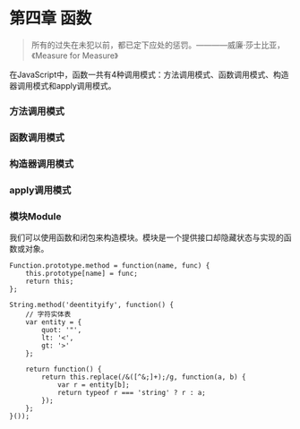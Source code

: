 # 第四章 函数

> 所有的过失在未犯以前，都已定下应处的惩罚。————威廉·莎士比亚，《Measure for Measure》

在JavaScript中，函数一共有4种调用模式：方法调用模式、函数调用模式、构造器调用模式和apply调用模式。

### 方法调用模式

### 函数调用模式

### 构造器调用模式

### apply调用模式

### 模块Module

我们可以使用函数和闭包来构造模块。模块是一个提供接口却隐藏状态与实现的函数或对象。

    Function.prototype.method = function(name, func) {
        this.prototype[name] = func;
        return this;
    };

    String.method('deentityify', function() {
        // 字符实体表
        var entity = {
            quot: '"',
            lt: '<',
            gt: '>'
        };

        return function() {
            return this.replace(/&([^&;]+);/g, function(a, b) {
                var r = entity[b];
                return typeof r === 'string' ? r : a;
            });
        };
    }());
